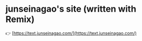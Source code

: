 # junseinagao's site (written with Remix)

👉 [https://text.junseinagao.com/](https://text.junseinagao.com/)
